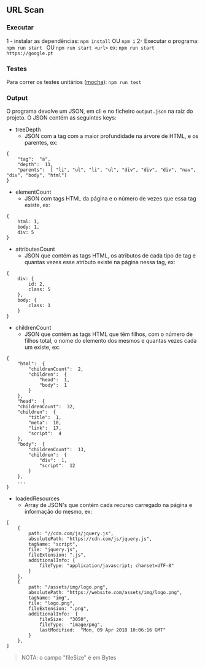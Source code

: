 ﻿## URL Scan

### Executar
1 - instalar as dependências:
``npm install`` OU ``npm i``
2- Executar o programa:
``npm run start `` OU ``npm run start <url>``
ex: 
``npm run start https://google.pt``

### Testes
Para correr os testes unitários ([mocha](https://mochajs.org/)):
``npm run test``

### Output
O programa devolve um JSON, em cli e no ficheiro ``output.json`` na raiz do projeto.
O JSON contém as seguintes keys:

- treeDepth
	- JSON com a tag com a maior profundidade na árvore de HTML, e os parentes, ex:
```
{
	"tag":  "a",
	"depth":  11,
	"parents":  [ "li", "ul", "li", "ul", "div", "div", "div", "nav", "div", "body", "html"]
}
```
- elementCount
	-  JSON com tags HTML da página e o número de vezes que essa tag existe, ex: 
```
{ 
	html: 1, 
	body: 1, 
	div: 5 
}
```
- attributesCount
	- JSON que contém as tags HTML, os atributos de cada tipo de tag e quantas vezes esse atributo existe na página nessa tag, ex:
```
{ 
	div: {
		id: 2,
		class: 5
	}, 
	body: {
		class: 1
	}
}
```
- childrenCount
	- JSON que contém as tags HTML que têm filhos, com o número de filhos total, o nome do elemento dos mesmos e quantas vezes cada um existe, ex:
```
{
	"html":  {
		"childrenCount":  2,
		"children":  {
			"head":  1,
			"body":  1
		}
	},
	"head":  {
	"childrenCount":  32,
	"children":  {
		"title":  1,
		"meta":  10,
		"link":  17,
		"script":  4
	},
	"body":  {
		"childrenCount":  13,
		"children":  {
			"div":  1,
			"script":  12
		}
	},
	...
}
```
- loadedResources
	- Array de JSON's que contém cada recurso carregado na página e informação do mesmo, ex:
```
[
	{
		path: "//cdn.com/js/jquery.js",
		absolutePath: "https://cdn.com/js/jquery.js",
		tagName: "script",
		file: "jquery.js",
		fileExtension: ".js",
		additionalInfo: {
			fileType: "application/javascript; charset=UTF-8"
		}
	},
	{
		path: "/assets/img/logo.png",
		absolutePath: "https://website.com/assets/img/logo.png",
		tagName: "img",
		file: "logo.png",
		fileExtension: ".png",
		additionalInfo:  {
			fileSize:  "3050",
			fileType:  "image/png",
			lastModified:  "Mon, 09 Apr 2018 10:06:16 GMT"
		}
	},
]
```

> NOTA: o campo "fileSize" é em Bytes

